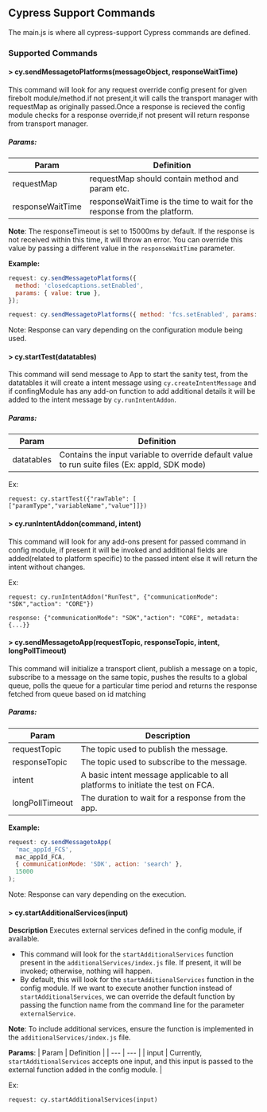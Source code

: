 ## Cypress Support Commands

The main.js is where all cypress-support Cypress commands are defined.

### Supported Commands

#### > cy.sendMessagetoPlatforms(messageObject, responseWaitTime)

This command will look for any request override config present for given firebolt module/method.if not present,it will calls the transport manager with requestMap as originally passed.Once a response is recieved the config module checks for a response override,if not present will return response from transport manager.

##### Params:

| Param            | Definition                                                               |
| ---------------- | ------------------------------------------------------------------------ |
| requestMap       | requestMap should contain method and param etc.                          |
| responseWaitTime | responseWaitTime is the time to wait for the response from the platform. |

**Note**: The responseTimeout is set to 15000ms by default. If the response is not received within this time, it will throw an error. You can override this value by passing a different value in the `responseWaitTime` parameter.

**Example:**

```javascript
request: cy.sendMessagetoPlatforms({
  method: 'closedcaptions.setEnabled',
  params: { value: true },
});
```

```javascript
request: cy.sendMessagetoPlatforms({ method: 'fcs.setEnabled', params: {} });
```

Note: Response can vary depending on the configuration module being used.

#### > cy.startTest(datatables)

This command will send message to App to start the sanity test, from the datatables it will create a intent message using `cy.createIntentMessage` and if confingModule has any add-on function to add additional details it will be added to the intent message by `cy.runIntentAddon`.

##### Params:
| Param | Definition|
| --- | --- |
| datatables | Contains the input variable to override default value to run suite files (Ex: appId, SDK mode) |

Ex:

```
request: cy.startTest({"rawTable": [ ["paramType","variableName","value"]]})
```

#### > cy.runIntentAddon(command, intent)

This command will look for any add-ons present for passed command in config module, if present it will be invoked and additional fields are added(related to platform specific) to the passed intent else it will return the intent without changes.

Ex:

```
request: cy.runIntentAddon("RunTest", {"communicationMode": "SDK","action": "CORE"})

response: {"communicationMode": "SDK","action": "CORE", metadata:{...}}
```

#### > cy.sendMessagetoApp(requestTopic, responseTopic, intent, longPollTimeout)

This command will initialize a transport client, publish a message on a topic, subscribe to a message on the same topic, pushes the results to a global queue, polls the queue for a particular time period and returns the response fetched from queue based on id matching

##### Params:

| Param           | Description                                                                        |
| --------------- | ---------------------------------------------------------------------------------- |
| requestTopic    | The topic used to publish the message.                                              |
| responseTopic   | The topic used to subscribe to the message.                                         |
| intent          | A basic intent message applicable to all platforms to initiate the test on FCA.    |
| longPollTimeout | The duration to wait for a response from the app.                                   |

**Example:**

```javascript
request: cy.sendMessagetoApp(
  'mac_appId_FCS',
  mac_appId_FCA,
  { communicationMode: 'SDK', action: 'search' },
  15000
);
```

Note: Response can vary depending on the execution.


#### > cy.startAdditionalServices(input)

**Description** Executes external services defined in the config module, if available.
- This command will look for the `startAdditionalServices` function present in the `additionalServices/index.js` file. If present, it will be invoked; otherwise, nothing will happen.
- By default, this will look for the `startAdditionalServices` function in the config module. If we want to execute another function instead of `startAdditionalServices`, we can override the default function by passing the function name from the command line for the parameter `externalService`.

**Note**: To include additional services, ensure the function is implemented in the `additionalServices/index.js` file.

**Params**: 
| Param | Definition |
| --- | --- |
| input | Currently, `startAdditionalServices` accepts one input, and this input is passed to the external function added in the config module. |

Ex:
```
request: cy.startAdditionalServices(input)
```